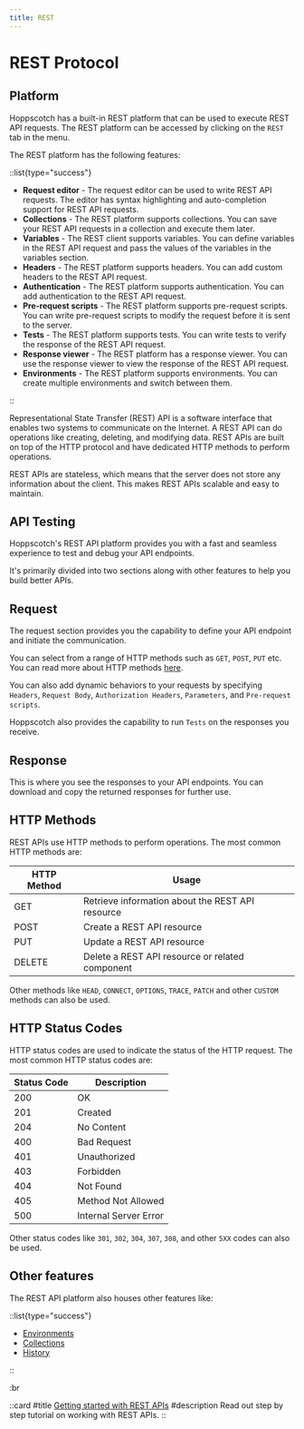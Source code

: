 ```yaml
---
title: REST
---
```


# REST Protocol

## Platform

Hoppscotch has a built-in REST platform that can be used to execute REST API requests. The REST platform can be accessed by clicking on the `REST` tab in the menu.

The REST platform has the following features:

::list{type="success"}

- **Request editor** - The request editor can be used to write REST API requests. The editor has syntax highlighting and auto-completion support for REST API requests.
- **Collections** - The REST platform supports collections. You can save your REST API requests in a collection and execute them later.
- **Variables** - The REST client supports variables. You can define variables in the REST API request and pass the values of the variables in the variables section.
- **Headers** - The REST platform supports headers. You can add custom headers to the REST API request.
- **Authentication** - The REST platform supports authentication. You can add authentication to the REST API request.
- **Pre-request scripts** - The REST platform supports pre-request scripts. You can write pre-request scripts to modify the request before it is sent to the server.
- **Tests** - The REST platform supports tests. You can write tests to verify the response of the REST API request.
- **Response viewer** - The REST platform has a response viewer. You can use the response viewer to view the response of the REST API request.
- **Environments** - The REST platform supports environments. You can create multiple environments and switch between them.

::

Representational State Transfer (REST) API is a software interface that enables two systems to communicate on the Internet. A REST API can do operations like creating, deleting, and modifying data. REST APIs are built on top of the HTTP protocol and have dedicated HTTP methods to perform operations.

REST APIs are stateless, which means that the server does not store any information about the client. This makes REST APIs scalable and easy to maintain.

## API Testing

<ZoomableImage src="features/rest-api-mode" extension="png" alt="Hoppscotch REST API Platform" />

Hoppscotch's REST API platform provides you with a fast and seamless experience to test and debug your API endpoints.

It's primarily divided into two sections along with other features to help you build better APIs.

## Request

The request section provides you the capability to define your API endpoint and initiate the communication.

You can select from a range of HTTP methods such as `GET`, `POST`, `PUT` etc. You can read more about HTTP methods [here](/documentation/protocols/rest).

You can also add dynamic behaviors to your requests by specifying `Headers`, `Request Body`, `Authorization Headers`, `Parameters`, and `Pre-request scripts`.

Hoppscotch also provides the capability to run `Tests` on the responses you receive.

## Response

This is where you see the responses to your API endpoints. You can download and copy the returned responses for further use.

## HTTP Methods

REST APIs use HTTP methods to perform operations. The most common HTTP methods are:

| HTTP Method | Usage                                            |
| ----------- | ------------------------------------------------ |
| GET         | Retrieve information about the REST API resource |
| POST        | Create a REST API resource                       |
| PUT         | Update a REST API resource                       |
| DELETE      | Delete a REST API resource or related component  |

Other methods like `HEAD`, `CONNECT`, `OPTIONS`, `TRACE`, `PATCH` and other `CUSTOM` methods can also be used.

## HTTP Status Codes

HTTP status codes are used to indicate the status of the HTTP request. The most common HTTP status codes are:

| Status Code | Description           |
| ----------- | --------------------- |
| 200         | OK                    |
| 201         | Created               |
| 204         | No Content            |
| 400         | Bad Request           |
| 401         | Unauthorized          |
| 403         | Forbidden             |
| 404         | Not Found             |
| 405         | Method Not Allowed    |
| 500         | Internal Server Error |

Other status codes like `301`, `302`, `304`, `307`, `308`, and other `5XX` codes can also be used.

## Other features

The REST API platform also houses other features like:

::list{type="success"}

- [Environments](/documentation/features/environments)
- [Collections](/documentation/features/collections)
- [History](/documentation/features/history)

::

:br

::card
#title
[Getting started with REST APIs](/documentation/getting-started/rest/creating-a-request)
#description
Read out step by step tutorial on working with REST APIs.
::
